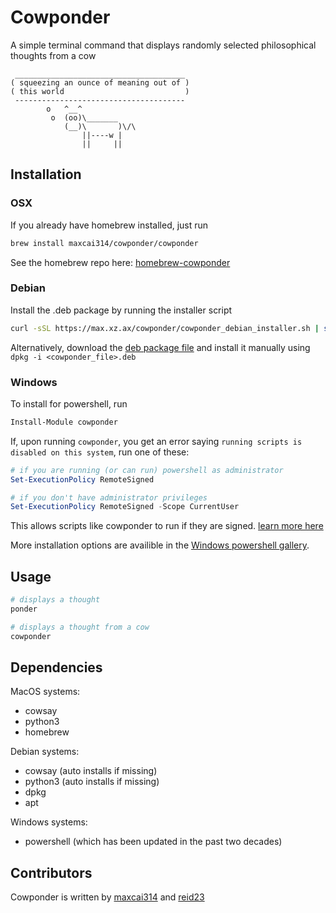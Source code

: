 # Cowponder

A simple terminal command that displays randomly selected philosophical thoughts from a cow

```text
 ______________________________________
( squeezing an ounce of meaning out of )
( this world                           )
 --------------------------------------
        o   ^__^
         o  (oo)\_______
            (__)\       )\/\
                ||----w |
                ||     ||
```

## Installation

### OSX

If you already have homebrew installed, just run
```bash
brew install maxcai314/cowponder/cowponder
```
See the homebrew repo here: [homebrew-cowponder](https://github.com/maxcai314/homebrew-cowponder)

### Debian

Install the .deb package by running the installer script
```bash
curl -sSL https://max.xz.ax/cowponder/cowponder_debian_installer.sh | sudo bash
```

Alternatively, download the [deb package file](https://xz.ax/cowponder_0.0.1-1_all.deb) and install it manually using `dpkg -i <cowponder_file>.deb`

### Windows

To install for powershell, run
```powershell
Install-Module cowponder
```
If, upon running `cowponder`, you get an error saying `running scripts is disabled on this system`, run one of these:
```powershell
# if you are running (or can run) powershell as administrator
Set-ExecutionPolicy RemoteSigned

# if you don't have administrator privileges
Set-ExecutionPolicy RemoteSigned -Scope CurrentUser
```
This allows scripts like cowponder to run if they are signed. [learn more here](https://go.microsoft.com/fwlink/?LinkID=135170)

More installation options are availible in the [Windows powershell gallery](https://www.powershellgallery.com/packages/cowponder/0.0.1).

## Usage

```bash
# displays a thought
ponder

# displays a thought from a cow
cowponder
```

## Dependencies

MacOS systems:
* cowsay
* python3
* homebrew

Debian systems:
* cowsay (auto installs if missing)
* python3 (auto installs if missing)
* dpkg
* apt

Windows systems:
* powershell (which has been updated in the past two decades)

## Contributors
Cowponder is written by [maxcai314](https://github.com/maxcai314) and [reid23](https://github.com/reid23)
